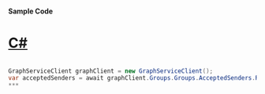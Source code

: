 #### Sample Code
# [C#](#tab/c-sharp)

```C#

GraphServiceClient graphClient = new GraphServiceClient();
var acceptedSenders = await graphClient.Groups.Groups.AcceptedSenders.Request().GetAsync();
*** 

```